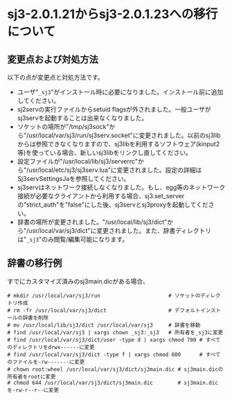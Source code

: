 # sj3-2.0.1.21からsj3-2.0.1.23への移行について #

## 変更点および対処方法 ##

以下の点が変更点と対処方法です。

  * ユーザ"`_sj3`"がインストール時に必要になりました。インストール前に追加してください。
  * sj2servの実行ファイルからsetuid flagsが外されました。一般ユーザがsj3servを起動することは出来なくなりました。
  * ソケットの場所が"/tmp/sj3sock"から"/usr/local/var/sj3/run/sj3serv.socket"に変更されました。以前のsj3libからは参照できなくなりますので、sj3libを利用するソフトウェア(kinput2等)を使っている場合、新しいsj3libをリンクし直してください。
  * 設定ファイルが"/usr/local/lib/sj3/serverrc"から"/usr/local/etc/sj3/sj3serv.lua"に変更されました。設定の詳細はSj3servSettingsJaを参照してください。
  * sj3servはネットワーク接続しなくなりました。もし、egg等のネットワーク接続が必要なクライアントから利用する場合、sj3.set\_serverの"strict\_auth"を"false"にした後、sj3servとsj3proxyを起動してください。
  * 辞書の場所が変更されました。"/usr/local/lib/sj3/dict"から"/usr/local/var/sj3/dict"に変更されました。また、辞書ディレクトリは"`_sj3`"のみ閲覧/編集可能になります。

## 辞書の移行例 ##

すでにカスタマイズ済みのsj3main.dicがある場合、

```
# mkdir /usr/local/var/sj3/run                      # ソケットのディレクトリ作成
# rm -fr /usr/local/var/sj3/dict                    # デフォルトインストールの辞書を削除
# mv /usr/local/lib/sj3/dict /usr/local/var/sj3     # 辞書を移動
# find /usr/local/var/sj3 | xargs chown _sj3:_sj3   # 所有者を_sj3に変更
# find /usr/local/var/sj3/dict/user -type d | xargs chmod 700 # すべてのディレクトリをdrwx------に変更
# find /usr/local/var/sj3/dict -type f | xargs chmod 600      # すべてのファイルを-rw-------に変更
# chown root:wheel /usr/local/var/sj3/dict/sj3main.dic # sj3main.dicの所有者をrootに変更
# chmod 644 /usr/local/var/sj3/dict/sj3main.dic        # sj3main.dicを-rw-r--r--に変更
```
